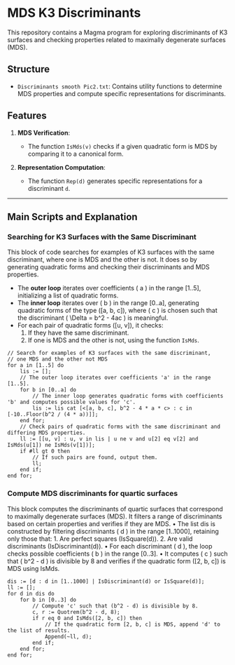 # MDS K3 Discriminants

This repository contains a Magma program for exploring discriminants of K3 surfaces and checking properties related to maximally degenerate surfaces (MDS).

## Structure

- `Discriminants smooth Pic2.txt`: Contains utility functions to determine MDS properties and compute specific representations for discriminants.

## Features

1. **MDS Verification**:
   - The function `IsMds(v)` checks if a given quadratic form is MDS by comparing it to a canonical form.

2. **Representation Computation**:
   - The function `Rep(d)` generates specific representations for a discriminant `d`.

---

## Main Scripts and Explanation

### Searching for K3 Surfaces with the Same Discriminant
This block of code searches for examples of K3 surfaces with the same discriminant, where one is MDS and the other is not. It does so by generating quadratic forms and checking their discriminants and MDS properties.

- The **outer loop** iterates over coefficients \( a \) in the range [1..5], initializing a list of quadratic forms.
- The **inner loop** iterates over \( b \) in the range [0..a], generating quadratic forms of the type \([a, b, c]\), where \( c \) is chosen such that the discriminant \( \Delta = b^2 - 4ac \) is meaningful.
- For each pair of quadratic forms \([u, v]\), it checks:
  1. If they have the same discriminant.
  2. If one is MDS and the other is not, using the function `IsMds`.

```magma
// Search for examples of K3 surfaces with the same discriminant,
// one MDS and the other not MDS
for a in [1..5] do
    lis := [];
    // The outer loop iterates over coefficients 'a' in the range [1..5].
    for b in [0..a] do
        // The inner loop generates quadratic forms with coefficients 'b' and computes possible values for 'c'.
        lis := lis cat [<[a, b, c], b^2 - 4 * a * c> : c in [-10..Floor(b^2 / (4 * a))]];
    end for;
    // Check pairs of quadratic forms with the same discriminant and differing MDS properties.
    ll := [[u, v] : u, v in lis | u ne v and u[2] eq v[2] and IsMds(u[1]) ne IsMds(v[1])];
    if #ll gt 0 then
        // If such pairs are found, output them.
        ll;
    end if;
end for;
```

### Compute MDS discriminants for quartic surfaces
This block computes the discriminants of quartic surfaces that correspond to maximally degenerate surfaces (MDS). It filters a range of discriminants based on certain properties and verifies if they are MDS.
	•	The list dis is constructed by filtering discriminants ( d ) in the range [1..1000], retaining only those that:
	1.	Are perfect squares (IsSquare(d)).
	2.	Are valid discriminants (IsDiscriminant(d)).
	•	For each discriminant ( d ), the loop checks possible coefficients ( b ) in the range [0..3].
	•	It computes ( c ) such that ( b^2 - d ) is divisible by 8 and verifies if the quadratic form ([2, b, c]) is MDS using IsMds.
 
```magma
dis := [d : d in [1..1000] | IsDiscriminant(d) or IsSquare(d)];
ll := [];
for d in dis do
    for b in [0..3] do
        // Compute 'c' such that (b^2 - d) is divisible by 8.
        c, r := Quotrem(b^2 - d, 8);
        if r eq 0 and IsMds([2, b, c]) then
            // If the quadratic form [2, b, c] is MDS, append 'd' to the list of results.
            Append(~ll, d);
        end if;
    end for;
end for;
```
